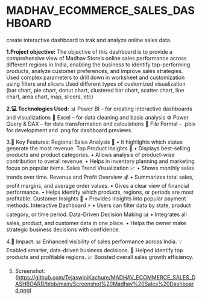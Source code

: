 # MADHAV_ECOMMERCE_SALES_DASHBOARD
create interactive dashboard to trak and analyze online sales data.

**1.Project objective:**
The objective of this dashboard is to provide a comprehensive view of Madhav Store’s online sales performance across different regions in India, enabling the business to identify top-performing products, analyze customer preferences, and improve sales strategies.
Used complex parameters to drill down in worksheet and customization using filters and slicers
Used different types of customized visualization (bar chart, pie chart, donut chart, clustered bar chart, scatter chart, line chart, area chart, map, slicers, etc)

**2.💻 Technologies Used:**
📊 Power BI – for creating interactive dashboards and visualizations
🧮 Excel – for data cleaning and basic analysis
⚙️ Power Query & DAX – for data transformation and calculations
📁 File Format – .pbix for development and .png for dashboard previews.

3.🌟 Key Features:
  	Regional Sales Analysis 📍
    •	It highlights which states generate the most revenue.
  	Top Product Insights 🛒
    •	Displays best-selling products and product categories.
    •	Allows analysis of product-wise contribution to overall revenue.
    •	Helps in inventory planning and marketing focus on popular items.
  	Sales Trend Visualization 📈
    •	Shows monthly sales trends over time.
  	Revenue and Profit Overview 💰
    •	Summarizes total sales, profit margins, and average order values.
    •	Gives a clear view of financial performance.
    •	Helps identify which products, regions, or periods are most profitable.
  	Customer Insights 👥
    •	Provides insights into popular payment methods.
  	Interactive Dashboard ⚡
    •	Users can filter data by state, product category, or time period.
  	Data-Driven Decision Making 📊
    •	Integrates all sales, product, and customer data in one place.
    •	Helps the owner make strategic business decisions with confidence.

4.🚀 Impact:
📊 Enhanced visibility of sales performance across India.
💡 Enabled smarter, data-driven business decisions.
🛒 Helped identify top products and profitable regions.
📈 Boosted overall sales growth efficiency.

5. Screenshot:
   (https://github.com/TejaswiniKachure/MADHAV_ECOMMERCE_SALES_DASHBOARD/blob/main/Screenshot%20Madhav%20Sales%20Dashboard.png)
   




